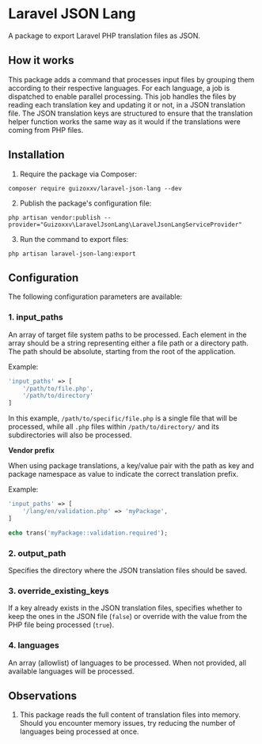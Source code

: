 # Laravel JSON Lang

A package to export Laravel PHP translation files as JSON.

## How it works

This package adds a command that processes input files by grouping them according to their respective languages. For each language, a job is dispatched to enable parallel processing. This job handles the files by reading each translation key and updating it or not, in a JSON translation file. The JSON translation keys are structured to ensure that the translation helper function works the same way as it would if the translations were coming from PHP files.

## Installation

1. Require the package via Composer:

```
composer require guizoxxv/laravel-json-lang --dev
```

2. Publish the package's configuration file:

```
php artisan vendor:publish --provider="Guizoxxv\LaravelJsonLang\LaravelJsonLangServiceProvider"
```

3. Run the command to export files:

```
php artisan laravel-json-lang:export
```

## Configuration

The following configuration parameters are available:

### 1. input_paths

An array of target file system paths to be processed. Each element in the array should be a string representing either a file path or a directory path. The path should be absolute, starting from the root of the application.

Example:

```php
'input_paths' => [
    '/path/to/file.php',
    '/path/to/directory'
]
```
In this example, `/path/to/specific/file.php` is a single file that will be processed, while all `.php` files within `/path/to/directory/` and its subdirectories will also be processed.

**Vendor prefix**

When using package translations, a key/value pair with the path as key and package namespace as value to indicate the correct translation prefix.

Example:

```php
'input_paths' => [
    '/lang/en/validation.php' => 'myPackage',
]
```

```php
echo trans('myPackage::validation.required');
```

### 2. output_path

Specifies the directory where the JSON translation files should be saved.

### 3. override_existing_keys

If a key already exists in the JSON translation files, specifies whether to keep the ones in the JSON file (`false`) or override with the value from the PHP file being processed (`true`).

### 4. languages

An array (allowlist) of languages to be processed. When not provided, all available languages will be processed.

## Observations

1. This package reads the full content of translation files into memory. Should you encounter memory issues, try reducing the number of languages being processed at once.